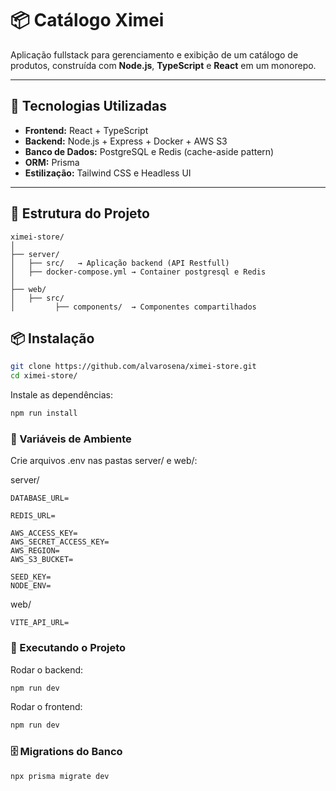 # 📦 Catálogo Ximei

Aplicação fullstack para gerenciamento e exibição de um catálogo de produtos, construída com **Node.js**, **TypeScript** e **React** em um monorepo.

---

## 🚀 Tecnologias Utilizadas

- **Frontend:** React + TypeScript
- **Backend:** Node.js + Express + Docker + AWS S3
- **Banco de Dados:** PostgreSQL e Redis (cache-aside pattern)
- **ORM:** Prisma
- **Estilização:** Tailwind CSS e Headless UI

---

## 📂 Estrutura do Projeto

```plaintext
ximei-store/
│
├── server/
│   ├── src/   → Aplicação backend (API Restfull)
│   ├── docker-compose.yml → Container postgresql e Redis
│
├── web/
│   ├── src/
│         ├── components/  → Componentes compartilhados
```

## 📦 Instalação

```bash
git clone https://github.com/alvarosena/ximei-store.git
cd ximei-store/
```

Instale as dependências:

```bash
npm run install
```

### 🔑 Variáveis de Ambiente

Crie arquivos .env nas pastas server/ e web/:

server/

```env
DATABASE_URL=

REDIS_URL=

AWS_ACCESS_KEY=
AWS_SECRET_ACCESS_KEY=
AWS_REGION=
AWS_S3_BUCKET=

SEED_KEY=
NODE_ENV=
```

web/

```env
VITE_API_URL=
```

### 🏃 Executando o Projeto

Rodar o backend:

```bash
npm run dev
```

Rodar o frontend:

```bash
npm run dev
```

### 🗄 Migrations do Banco

```bash
npx prisma migrate dev
```
